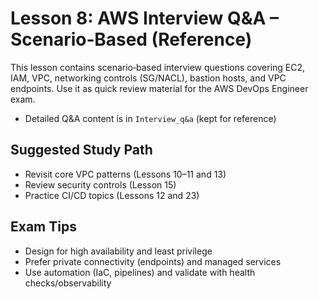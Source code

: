 # Lesson 8: AWS Interview Q&A – Scenario‑Based (Reference)

This lesson contains scenario‑based interview questions covering EC2, IAM, VPC, networking controls (SG/NACL), bastion hosts, and VPC endpoints. Use it as quick review material for the AWS DevOps Engineer exam.

- Detailed Q&A content is in `Interview_q&a` (kept for reference)

## Suggested Study Path
- Revisit core VPC patterns (Lessons 10–11 and 13)
- Review security controls (Lesson 15)
- Practice CI/CD topics (Lessons 12 and 23)

## Exam Tips
- Design for high availability and least privilege
- Prefer private connectivity (endpoints) and managed services
- Use automation (IaC, pipelines) and validate with health checks/observability
